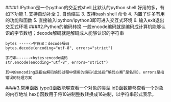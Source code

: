 ####1.IPython是一个python的交互式shell,比默认的python shell 好用的多，有如下功能
	1. 支持自动补全
	2. 自动缩进
	3. 支持bash shell 命令
	4. 内置了许多有用的功能和函数
	5. 直接输入ipython/ipython3即可进入交互式环境
	6. 输入exit退出交互式环境
####2.Python的编码转换 
	一般encode编码就是编码成计算机能够认识的字节数组；decode解码就是解码成人能够认识的字符串

	bytes ----->字符串：decode解码 
	bytes.decode(encoding="utf-8", errors="strict") 

	字符串------>bytes:encode编码
	str.encode(encoding="utf-8", errors="strict")
	
	其中的encoding是指在解码编码过程中使用的编码(此处指“编码方案”是名词)，errors是指错误的处理方案  

####3.常用函数
	type()函数能够查看一个对象的类型
	id()函数能够查看一个对象的内存地址
	hex()函数用于将10进制整数转换成16进制，以字符串形式表示。
